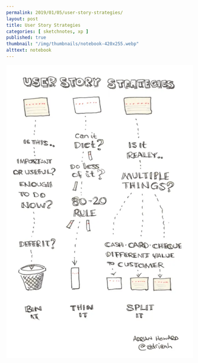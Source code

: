 ```yaml
---
permalink: 2019/01/05/user-story-strategies/
layout: post
title: User Story Strategies
categories: [ sketchnotes, xp ]
published: true
thumbnail: "/img/thumbnails/notebook-420x255.webp"
alttext: notebook
---
```


<img src="/img/posts/user-story-strategies/user-story-strategies.webp" alt="strong style sketchnote"/>

